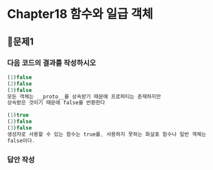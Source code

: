 # Chapter18 함수와 일급 객체
## 📌문제1
### 다음 코드의 결과를 작성하시오
```js
(1)false
(2)false
(3)false
모든 객체는 __proto__를 상속받기 때문에 프로퍼티는 존재하지만 
상속받은 것이기 때문에 false를 반환한다

(1)true
(2)false
(3)false
생성자로 사용할 수 있는 함수는 true를, 사용하지 못하는 화살표 함수나 일반 객체는
false이다. 
```
### 답안 작성
```
```

<br>
